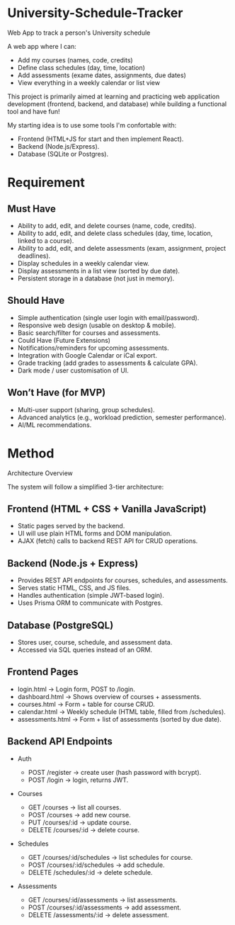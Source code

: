# University-Schedule-Tracker
Web App to track a person's University schedule

A web app where I can:
- Add my courses (names, code, credits)
- Define class schedules (day, time, location)
- Add assessments (exame dates, assignments, due dates)
- View everything in a weekly calendar or list view

This project is primarily aimed at learning and practicing web application development (frontend, backend, and database) while building a functional tool and have fun!

My starting idea is to use some tools I'm confortable with:
- Frontend (HTML+JS for start and then implement React).
- Backend (Node.js/Express).
- Database (SQLite or Postgres).

# Requirement
## Must Have
- Ability to add, edit, and delete courses (name, code, credits).
- Ability to add, edit, and delete class schedules (day, time, location, linked to a course).
- Ability to add, edit, and delete assessments (exam, assignment, project deadlines).
- Display schedules in a weekly calendar view.
- Display assessments in a list view (sorted by due date).
- Persistent storage in a database (not just in memory).

## Should Have
- Simple authentication (single user login with email/password).
- Responsive web design (usable on desktop & mobile).
- Basic search/filter for courses and assessments.
- Could Have (Future Extensions)
- Notifications/reminders for upcoming assessments.
- Integration with Google Calendar or iCal export.
- Grade tracking (add grades to assessments & calculate GPA).
- Dark mode / user customisation of UI.

## Won’t Have (for MVP)
- Multi-user support (sharing, group schedules).
- Advanced analytics (e.g., workload prediction, semester performance).
- AI/ML recommendations.

# Method
Architecture Overview

The system will follow a simplified 3-tier architecture:

## Frontend (HTML + CSS + Vanilla JavaScript)
- Static pages served by the backend.
- UI will use plain HTML forms and DOM manipulation.
- AJAX (fetch) calls to backend REST API for CRUD operations.

## Backend (Node.js + Express)
- Provides REST API endpoints for courses, schedules, and assessments.
- Serves static HTML, CSS, and JS files.
- Handles authentication (simple JWT-based login).
- Uses Prisma ORM to communicate with Postgres.

## Database (PostgreSQL)
- Stores user, course, schedule, and assessment data.
- Accessed via SQL queries instead of an ORM.

## Frontend Pages
- login.html → Login form, POST to /login.
- dashboard.html → Shows overview of courses + assessments.
- courses.html → Form + table for course CRUD.
- calendar.html → Weekly schedule (HTML table, filled from /schedules).
- assessments.html → Form + list of assessments (sorted by due date).

## Backend API Endpoints
- Auth
  - POST /register → create user (hash password with bcrypt).
  - POST /login → login, returns JWT.

- Courses
  - GET /courses → list all courses.
  - POST /courses → add new course.
  - PUT /courses/:id → update course.
  - DELETE /courses/:id → delete course.

- Schedules
  - GET /courses/:id/schedules → list schedules for course.
  - POST /courses/:id/schedules → add schedule.
  - DELETE /schedules/:id → delete schedule.

- Assessments
  - GET /courses/:id/assessments → list assessments.
  - POST /courses/:id/assessments → add assessment.
  - DELETE /assessments/:id → delete assessment.
